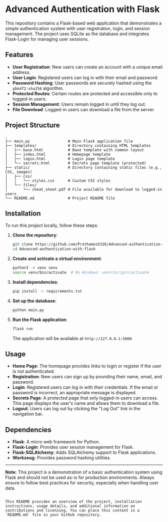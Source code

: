 # Advanced Authentication with Flask

This repository contains a Flask-based web application that demonstrates a simple authentication system with user registration, login, and session management. The project uses SQLite as the database and integrates Flask-Login for managing user sessions.

## Features

- **User Registration**: New users can create an account with a unique email address.
- **User Login**: Registered users can log in with their email and password.
- **Password Hashing**: User passwords are securely hashed using the `pbkdf2:sha256` algorithm.
- **Protected Routes**: Certain routes are protected and accessible only to logged-in users.
- **Session Management**: Users remain logged in until they log out.
- **File Download**: Logged-in users can download a file from the server.

## Project Structure

```plaintext
.
├── main.py                 # Main Flask application file
├── templates/              # Directory containing HTML templates
│   ├── base.html           # Base template with common layout
│   ├── index.html          # Homepage template
│   ├── login.html          # Login page template
│   └── secrets.html        # Secrets page template (protected)
├── static/                 # Directory containing static files (e.g., CSS, images)
│   ├── css/
│   │   └── styles.css      # Custom CSS styles
│   └── files/
│       └── cheat_sheet.pdf # File available for download to logged-in users
└── README.md               # Project README file
```

## Installation

To run this project locally, follow these steps:

1. **Clone the repository**:
   ```bash
   git clone https://github.com/Prathamesh326/Advanced-authentication-with-flask.git
   cd Advanced-authentication-with-flask
   ```

2. **Create and activate a virtual environment**:
   ```bash
   python3 -m venv venv
   source venv/bin/activate  # On Windows: venv\Scripts\activate
   ```

3. **Install dependencies**:
   ```bash
   pip install -r requirements.txt
   ```

4. **Set up the database**:
   ```bash
   python main.py
   ```

5. **Run the Flask application**:
   ```bash
   flask run
   ```

   The application will be available at `http://127.0.0.1:5000`.

## Usage

- **Home Page**: The homepage provides links to login or register if the user is not authenticated.
- **Registration**: New users can sign up by providing their name, email, and password.
- **Login**: Registered users can log in with their credentials. If the email or password is incorrect, an appropriate message is displayed.
- **Secrets Page**: A protected page that only logged-in users can access. This page displays the user's name and allows them to download a file.
- **Logout**: Users can log out by clicking the "Log Out" link in the navigation bar.

## Dependencies

- **Flask**: A micro web framework for Python.
- **Flask-Login**: Provides user session management for Flask.
- **Flask-SQLAlchemy**: Adds SQLAlchemy support to Flask applications.
- **Werkzeug**: Provides password hashing utilities.

---

**Note**: This project is a demonstration of a basic authentication system using Flask and should not be used as-is for production environments. Always ensure to follow best practices for security, especially when handling user data.
```

This README provides an overview of the project, installation instructions, usage details, and additional information on contributions and licensing. You can place this content in a `README.md` file in your GitHub repository.

